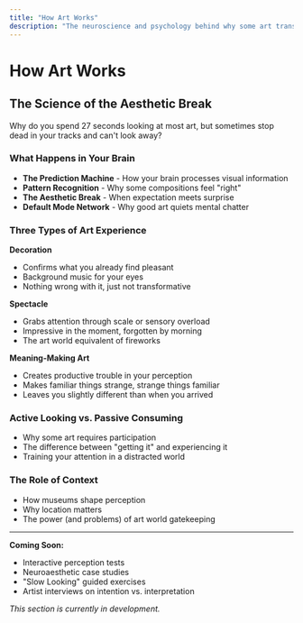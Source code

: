 ```yaml
---
title: "How Art Works"
description: "The neuroscience and psychology behind why some art transforms us and other art just decorates walls"
---
```


# How Art Works

## The Science of the Aesthetic Break

Why do you spend 27 seconds looking at most art, but sometimes stop dead in your tracks and can't look away?

### What Happens in Your Brain
- **The Prediction Machine** - How your brain processes visual information
- **Pattern Recognition** - Why some compositions feel "right"
- **The Aesthetic Break** - When expectation meets surprise
- **Default Mode Network** - Why good art quiets mental chatter

### Three Types of Art Experience

**Decoration**
- Confirms what you already find pleasant
- Background music for your eyes  
- Nothing wrong with it, just not transformative

**Spectacle** 
- Grabs attention through scale or sensory overload
- Impressive in the moment, forgotten by morning
- The art world equivalent of fireworks

**Meaning-Making Art**
- Creates productive trouble in your perception
- Makes familiar things strange, strange things familiar
- Leaves you slightly different than when you arrived

### Active Looking vs. Passive Consuming
- Why some art requires participation
- The difference between "getting it" and experiencing it
- Training your attention in a distracted world

### The Role of Context
- How museums shape perception
- Why location matters 
- The power (and problems) of art world gatekeeping

---

**Coming Soon:**
- Interactive perception tests
- Neuroaesthetic case studies
- "Slow Looking" guided exercises
- Artist interviews on intention vs. interpretation

*This section is currently in development.*
